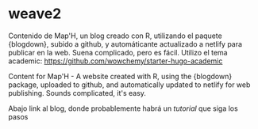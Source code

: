 # weave2

Contenido de Map'H, un blog creado con R, utilizando el paquete {blogdown}, subido a github, y automáticante actualizado a netlify para publicar en la web.
Suena complicado, pero es fácil. 
Utilizo el tema academic: https://github.com/wowchemy/starter-hugo-academic

Content for Map'H - A website created with R, using the {blogdown} package, uploaded to github, and automatically updated to netlify for web publishing. 
Sounds complicated, it's easy.

Abajo link al blog, donde probablemente habrá un *tutorial* que siga los pasos
